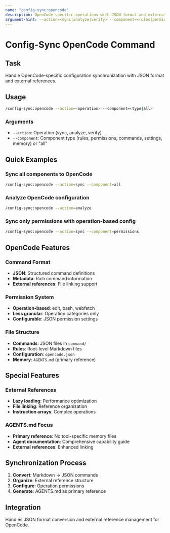 ```yaml
---
name: "config-sync:opencode"
description: OpenCode specific operations with JSON format and external references
argument-hint: --action=<sync|analyze|verify> --component=<rules|permissions|commands|settings|memory|all>
---
```


# Config-Sync OpenCode Command

## Task
Handle OpenCode-specific configuration synchronization with JSON format and external references.

## Usage
```bash
/config-sync:opencode --action=<operation> --component=<type|all>
```

### Arguments
- `--action`: Operation (sync, analyze, verify)
- `--component`: Component type (rules, permissions, commands, settings, memory) or "all"

## Quick Examples

### Sync all components to OpenCode
```bash
/config-sync:opencode --action=sync --component=all
```

### Analyze OpenCode configuration
```bash
/config-sync:opencode --action=analyze
```

### Sync only permissions with operation-based config
```bash
/config-sync:opencode --action=sync --component=permissions
```

## OpenCode Features

### Command Format
- **JSON**: Structured command definitions
- **Metadata**: Rich command information
- **External references**: File linking support

### Permission System
- **Operation-based**: edit, bash, webfetch
- **Less granular**: Operation categories only
- **Configurable**: JSON permission settings

### File Structure
- **Commands**: JSON files in `command/`
- **Rules**: Root-level Markdown files
- **Configuration**: `opencode.json`
- **Memory**: `AGENTS.md` (primary reference)

## Special Features

### External References
- **Lazy loading**: Performance optimization
- **File linking**: Reference organization
- **Instruction arrays**: Complex operations

### AGENTS.md Focus
- **Primary reference**: No tool-specific memory files
- **Agent documentation**: Comprehensive capability guide
- **External references**: Enhanced linking

## Synchronization Process

1. **Convert**: Markdown → JSON commands
2. **Organize**: External reference structure
3. **Configure**: Operation permissions
4. **Generate**: AGENTS.md as primary reference

## Integration

Handles JSON format conversion and external reference management for OpenCode.